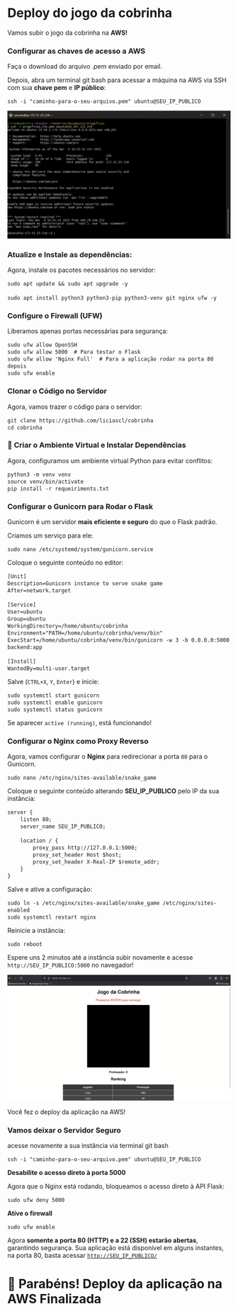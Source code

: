 # Deploy do jogo da cobrinha

Vamos subir o jogo da cobrinha na **AWS!**

### Configurar as chaves de acesso a AWS

Faça o download do arquivo .pem enviado por email.

Depois, abra um terminal git bash para acessar a máquina na AWS via SSH com sua **chave pem** e **IP público**:

```
ssh -i "caminho-para-o-seu-arquivo.pem" ubuntu@SEU_IP_PUBLICO

```

![ssh.png](imgs/ssh.png)

### **Atualize e Instale as dependências:**

Agora, instale os pacotes necessários no servidor:

```
sudo apt update && sudo apt upgrade -y

sudo apt install python3 python3-pip python3-venv git nginx ufw -y

```

### **Configure o Firewall (UFW)**

Liberamos apenas portas necessárias para segurança:

```
sudo ufw allow OpenSSH
sudo ufw allow 5000  # Para testar o Flask
sudo ufw allow 'Nginx Full'  # Para a aplicação rodar na porta 80 depois
sudo ufw enable

```

### **Clonar o Código no Servidor**

Agora, vamos trazer o código para o servidor:

```
git clone https://github.com/liciascl/cobrinha
cd cobrinha
```

### 🐍 **Criar o Ambiente Virtual e Instalar Dependências**

Agora, configuramos um ambiente virtual Python para evitar conflitos:

```
python3 -m venv venv
source venv/bin/activate
pip install -r requeiriments.txt

```

### **Configurar o Gunicorn para Rodar o Flask**

Gunicorn é um servidor **mais eficiente e seguro** do que o Flask padrão.

Criamos um serviço para ele:

```
sudo nano /etc/systemd/system/gunicorn.service

```

Coloque o seguinte conteúdo no editor:

```
[Unit]
Description=Gunicorn instance to serve snake game
After=network.target

[Service]
User=ubuntu
Group=ubuntu
WorkingDirectory=/home/ubuntu/cobrinha
Environment="PATH=/home/ubuntu/cobrinha/venv/bin"
ExecStart=/home/ubuntu/cobrinha/venv/bin/gunicorn -w 3 -b 0.0.0.0:5000 backend:app

[Install]
WantedBy=multi-user.target

```

Salve (`CTRL+X`, `Y`, `Enter`) e inicie:

```
sudo systemctl start gunicorn
sudo systemctl enable gunicorn
sudo systemctl status gunicorn

```

Se aparecer `active (running)`, está funcionando!

### **Configurar o Nginx como Proxy Reverso**

Agora, vamos configurar o **Nginx** para redirecionar a porta `80` para o Gunicorn.

```
sudo nano /etc/nginx/sites-available/snake_game

```

Coloque o seguinte conteúdo alterando **SEU_IP_PUBLICO** pelo IP da sua instância:

```
server {
    listen 80;
    server_name SEU_IP_PUBLICO;

    location / {
        proxy_pass http://127.0.0.1:5000;
        proxy_set_header Host $host;
        proxy_set_header X-Real-IP $remote_addr;
    }
}

```

Salve e ative a configuração:

```
sudo ln -s /etc/nginx/sites-available/snake_game /etc/nginx/sites-enabled
sudo systemctl restart nginx

```

Reinicie a instância:

```
sudo reboot

```

Espere uns 2 minutos até a instância subir novamente e acesse `http://SEU_IP_PUBLICO:5000` no navegador!

![deploy.png](imgs/deploy.png)

Você fez o deploy da aplicação na AWS!

### **Vamos deixar o Servidor Seguro**

acesse novamente a sua instância via terminal git bash

```
ssh -i "caminho-para-o-seu-arquivo.pem" ubuntu@SEU_IP_PUBLICO

```

**Desabilite o acesso direto à porta 5000**

Agora que o Nginx está rodando, bloqueamos o acesso direto à API Flask:

```
sudo ufw deny 5000

```

**Ative o firewall**

```
sudo ufw enable

```

Agora **somente a porta 80 (HTTP) e a 22 (SSH) estarão abertas**, garantindo segurança. Sua aplicação está disponível em alguns instantes, na porta 80, basta acessar [`http://SEU_IP_PUBLICO/`](http://SEU_IP_PUBLICO/) 

# 🚀 **Parabéns! Deploy da aplicação na AWS Finalizada**